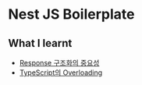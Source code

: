 # Nest JS Boilerplate
## What I learnt 
- [Response 구조화의 중요성](https://www.notion.so/cone-s-page/ResponseEntity-e8179bddc2d743c1a6839741b2956eb1?pvs=4)
- [TypeScript의 Overloading](https://www.notion.so/cone-s-page/TypeScript-Overloading-3cbb6271a4914414b620e9412a654eaf?pvs=4)
